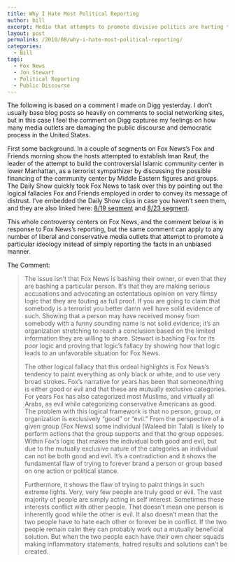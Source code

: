 ```yaml
---
title: Why I Hate Most Political Reporting
author: bill
excerpt: Media that attempts to promote divisive politics are hurting the democratic process of the United States.
layout: post
permalink: /2010/08/why-i-hate-most-political-reporting/
categories:
  - Bill
tags:
  - Fox News
  - Jon Stewart
  - Political Reporting
  - Public Discourse
---
```

The following is based on a comment I made on Digg yesterday. I don&#8217;t usually base blog posts so heavily on comments to social networking sites, but in this case I feel the comment on Digg captures my feelings on how many media outlets are damaging the public discourse and democratic process in the United States.

First some background. In a couple of segments on Fox News&#8217;s Fox and Friends morning show the hosts attempted to establish Iman Rauf, the leader of the attempt to build the controversial Islamic community center in lower Manhattan, as a terrorist sympathizer by discussing the possible financing of the community center by Middle Eastern figures and groups. The Daily Show quickly took Fox News to task over this by pointing out the logical fallacies Fox and Friends employed in order to convey its message of distrust. I&#8217;ve embedded the Daily Show clips in case you haven&#8217;t seen them, and they are also linked here: <a title="8/19 Daily Show Segment" href="http://www.thedailyshow.com/watch/thu-august-19-2010/extremist-makeover---homeland-edition" target="_blank">8/19 segment</a> and <a title="8/23 Daily Show Segment" href="http://www.thedailyshow.com/watch/mon-august-23-2010/the-parent-company-trap" target="_blank">8/23 segment</a>.





This whole controversy centers on Fox News, and the comment below is in response to Fox News&#8217;s reporting, but the same comment can apply to any number of liberal and conservative media outlets that attempt to promote a particular ideology instead of simply reporting the facts in an unbiased manner.

The Comment:

> The issue isn&#8217;t that Fox News is bashing their owner, or even that they are bashing a particular person. It&#8217;s that they are making serious accusations and advocating an ostentatious opinion on very flimsy logic that they are touting as full proof. If you are going to claim that somebody is a terrorist you better damn well have solid evidence of such. Showing that a person may have received money from somebody with a funny sounding name is not solid evidence; it&#8217;s an organization stretching to reach a conclusion based on the limited information they are willing to share. Stewart is bashing Fox for its poor logic and proving that logic&#8217;s fallacy by showing how that logic leads to an unfavorable situation for Fox News.
> 
> The other logical fallacy that this ordeal highlights is Fox News&#8217;s tendency to paint everything as only black or white, and to use very broad strokes. Fox&#8217;s narrative for years has been that someone/thing is either good or evil and that these are mutually exclusive categories. For years Fox has also categorized most Muslims, and virtually all Arabs, as evil while categorizing conservative Americans as good. The problem with this logical framework is that no person, group, or organization is exclusively &#8220;good&#8221; or &#8220;evil.&#8221; From the perspective of a given group (Fox News) some individual (Waleed bin Talal) is likely to perform actions that the group supports and that the group opposes. Within Fox&#8217;s logic that makes the individual both good and evil, but due to the mutually exclusive nature of the categories an individual can not be both good and evil. It&#8217;s a contradiction and it shows the fundamental flaw of trying to forever brand a person or group based on one action or political stance.
> 
> Furthermore, it shows the flaw of trying to paint things in such extreme lights. Very, very few people are truly good or evil. The vast majority of people are simply acting in self interest. Sometimes these interests conflict with other people. That doesn&#8217;t mean one person is inherently good while the other is evil. It also doesn&#8217;t mean that the two people have to hate each other or forever be in conflict. If the two people remain calm they can probably work out a mutually beneficial solution. But when the two people each have their own cheer squads making inflammatory statements, hatred results and solutions can&#8217;t be created.